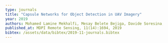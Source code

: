 ```yaml
---
type: journals
title: "Capsule Networks for Object Detection in UAV Imagery"
year: 2019
authors: Mohamed Lamine Mekhalfi, Mesay Belete Bejiga, Davide Soresina, Farid Melgani and Begüm Demir
published_at: MDPI Remote Sensing, 11(14):1694, 2019
bibtex: /assets/data/bibtex/2019-11-journals.bibtex
---
```

